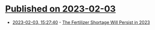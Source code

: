 # [Published on 2023-02-03](index.md)

* [2023-02-03, 15:27:40](https://news.ycombinator.com/item?id=34642289) - [The Fertilizer Shortage Will Persist in 2023](https://modernfarmer.com/2022/12/the-fertilizer-shortage-will-persist-in-2023/)
